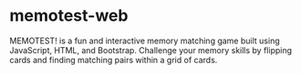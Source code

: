 # memotest-web
 MEMOTEST! is a fun and interactive memory matching game built using JavaScript, HTML, and Bootstrap. Challenge your memory skills by flipping cards and finding matching pairs within a grid of cards. 
